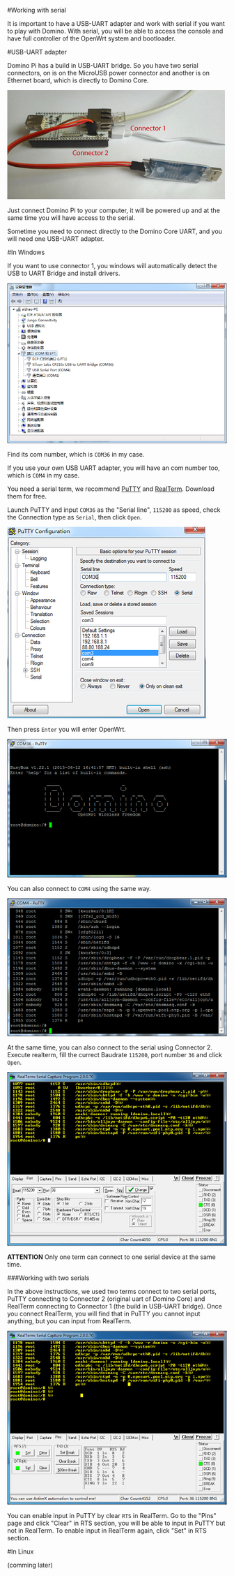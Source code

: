 #Working with serial

It is important to have a USB-UART adapter and work with serial if you want to play with Domino. With serial, you will be able to access the console and have full controller of the OpenWrt system and bootloader.

#USB-UART adapter

Domino Pi has a build in USB-UART bridge. So you have two serial connectors, on is on the MicroUSB power connector and another is on Ethernet board, which is directly to Domino Core. 

![USB-UART](src/adapter.jpg)

Just connect Domino Pi to your computer, it will be powered up and at the same time you will have access to the serial.

Sometime you need to connect directly to the Domino Core UART, and you will need one USB-UART adapter.

#In Windows

If you want to use connector 1, you windows will automatically detect the USB to UART Bridge and install drivers. 

![USB-UART](src/driver.jpg)

Find its com number, which is `COM36` in my case. 

If you use your own USB UART adapter, you will have an com number too, which is `COM4` in my case.

You need a serial term, we recommend [PuTTY](http://http://www.chiark.greenend.org.uk/~sgtatham/putty/download.html) and [RealTerm](http://realterm.sourceforge.net/). Download them for free.

Launch PuTTY and input `COM36` as the "Serial line", `115200` as speed, check the Connection type as `Serial`, then click `Open`. 

![USB-UART](src/putty.jpg)

Then press `Enter` you will enter OpenWrt.

![USB-UART](src/putty1.jpg)

You can also connect to `COM4` using the same way.

![USB-UART](src/putty2.jpg)

At the same time, you can also connect to the serial using Connector 2. Execute realterm, fill the currect Baudrate `115200`, port number `36` and click `Open`. 

![USB-UART](src/realterm.jpg)

**ATTENTION** Only one term can connect to one serial device at the same time.

###Working with two serials

In the above instructions, we used two terms connect to two serial ports, PuTTY connecting to Connector 2 (original uart of Domino Core) and RealTerm connecting to Connector 1 (the build in USB-UART bridge). Once you connect RealTerm, you will find that in PuTTY you cannot input anything, but you can input from RealTerm. 

![USB-UART](src/realterm1.jpg)

You can enable input in PuTTY by clear `RTS` in RealTerm. Go to the "Pins" page and click "Clear" in RTS section, you will be able to input in PuTTY but not in RealTerm. To enable input in RealTerm again, click "Set" in RTS section.

#In Linux

(comming later)